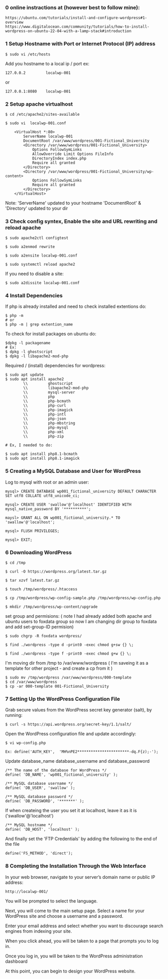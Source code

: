 ### 0 online instractions at (however best to follow mine):
    https://ubuntu.com/tutorials/install-and-configure-wordpress#1-overview
    https://www.digitalocean.com/community/tutorials/how-to-install-wordpress-on-ubuntu-22-04-with-a-lamp-stack#introduction

### 1 Setup Hostname with Port or Internet Protocol (IP) address

    $ sudo vi /etc/hosts

Add you hostname to a local ip / port ex:

    127.0.0.2         localwp-001

or

    127.0.0.1:8080    localwp-001


### 2 Setup apache virtualhost


    $ cd /etc/apache2/sites-available

    $ sudo vi  localwp-001.conf

        <VirtualHost *:80>
            ServerName localwp-001
            DocumentRoot /var/www/wordpress/001-Fictional_University
            <Directory /var/www/wordpress/001-Fictional_University>
                Options FollowSymLinks
                AllowOverride Limit Options FileInfo
                DirectoryIndex index.php
                Require all granted
            </Directory>
            <Directory /var/www/wordpress/001-Fictional_University/wp-content>
                Options FollowSymLinks
                Require all granted
            </Directory>
        </VirtualHost>

    
Note:       'ServerName'                  updated to your hostname
            'DocumentRoot' & 'Directory'  updated to your dir


### 3 Check config syntex, Enable the site and URL rewriting and reload apache

    $ sudo apache2ctl configtest

    $ sudo a2enmod rewrite

    $ sudo a2ensite localwp-001.conf

    $ sudo systemctl reload apache2

If you need to disable a site:

    $ sudo a2dissite localwp-001.conf


### 4 Install Dependencies


If php is already installed and need to check installed extentions do:

    $ php -m
    # or
    $ php -m | grep extention_name


To check for install packages on ubuntu do:

    $dpkg -l packagename
    # Ex:
    $ dpkg -l ghostscript
    $ dpkg -l libapache2-mod-php


Required / (install) dependencies for wordpress:

    $ sudo apt update
    $ sudo apt install apache2 
            \\         ghostscript 
            \\         libapache2-mod-php 
            \\         mysql-server 
            \\         php 
            \\         php-bcmath 
            \\         php-curl 
            \\         php-imagick 
            \\         php-intl 
            \\         php-json 
            \\         php-mbstring 
            \\         php-mysql 
            \\         php-xml 
            \\         php-zip

    # Ex, I needed to do:

    $ sudo apt install php8.1-bcmath
    $ sudo apt install php8.1-imagick


### 5 Creating a MySQL Database and User for WordPress

Log to mysql with root or an admin user:

    mysql> CREATE DATABASE wp001_fictional_university DEFAULT CHARACTER SET utf8 COLLATE utf8_unicode_ci;

    mysql> CREATE USER 'swallow'@'localhost' IDENTIFIED WITH mysql_native_password BY '**********';

    maysl> GRANT ALL ON wp001_fictional_university.* TO 'swallow'@'localhost';

    mysql> FLUSH PRIVILEGES;

    mysql> EXIT;


### 6 Downloading WordPress

    $ cd /tmp

    $ curl -O https://wordpress.org/latest.tar.gz

    $ tar xzvf latest.tar.gz

    $ touch /tmp/wordpress/.htaccess

    $ cp /tmp/wordpress/wp-config-sample.php /tmp/wordpress/wp-config.php

    $ mkdir /tmp/wordpress/wp-content/upgrade

set group and permisions: 
( note I had already added both apache and ubuntu users  to foxdata group 
so now I am changing dir group to foxdata and add set-group-ID permision)

    $ sudo chgrp -R foxdata wordpress/

    $ find ./wordpress -type d -print0 -exec chmod g+sw {} \;

    $ find ./wordpress -type f -print0 -exec chmod g+w {} \;


I'm moving dir from /tmp to /var/www/wordpress
( I'm saveing it as a template for other project - and create a cp from it )

    $ sudo mv /tmp/wordpress /var/www/wordpress/000-template
    $ cd /var/www/wordpress
    $ cp -ar 000-template 001-Fictional_University


### 7 Setting Up the WordPress Configuration File

 Grab secure values from the WordPress secret key generator (salt), by running:

    $ curl -s https://api.wordpress.org/secret-key/1.1/salt/

Open the WordPress configuration file and update accordingly:

    $ vi wp-config.php

    Ex: define('AUTH_KEY',  'MH%nPE2***********************-dq.F{z);-');


Update database_name database_username and database_password

    /** The name of the database for WordPress */
    define( 'DB_NAME', 'wp001_fictional_university' );

    /** MySQL database username */
    define( 'DB_USER', 'swallow' );

    /** MySQL database password */
    define( 'DB_PASSWORD', '*******' );


If when createing the user you set it at localhost, leave it as it is ('swallow'@'localhost')

    /** MySQL hostname */
    define( 'DB_HOST', 'localhost' );
    

And finally set the 'FTP Credentials' by adding the following to the end of the file


    define('FS_METHOD', 'direct');


### 8 Completing the Installation Through the Web Interface

In your web browser, navigate to your server’s domain name or public IP address:

    http://localwp-001/

You will be prompted to select the language.

Next, you will come to the main setup page.
Select a name for your WordPress site and choose a username and a password.

Enter your email address and select whether you want to discourage search engines from indexing your site.

When you click ahead, you will be taken to a page that prompts you to log in.

Once you log in, you will be taken to the WordPress administration dashboard

At this point, you can begin to design your WordPress website.